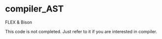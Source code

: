 # compiler_AST
FLEX & Bison

This code is not completed.
Just refer to it if you are interested in compiler.
